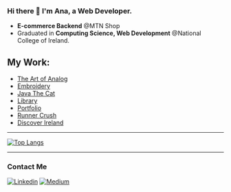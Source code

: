 ### Hi there 👋 I'm Ana, a Web Developer.
- **E-commerce Backend** @MTN Shop
- Graduated in **Computing Science, Web Development** @National College of Ireland.



## My Work: 

- [The Art of Analog](https://project-3ebfb.web.app/)
- [Embroidery](https://anav-dev.github.io/hand-embroidery/)
- [Java The Cat](https://nci-marta.github.io/java-the-cat/)
- [Library](https://github.com/anav-dev/CloudApp_finalproject)
- [Portfolio](https://portfolio-anav.netlify.app/)
- [Runner Crush](https://anav-dev.github.io/runner-crush/)
- [Discover Ireland](https://github.com/anav-dev/myfirst-react-project)



- - -


[![Top Langs](https://github-readme-stats.vercel.app/api/top-langs/?username=anav-dev&layout=compact)](https://github.com/anav-dev/github-readme-stats)


- - -


### Contact Me

[![Linkedin](https://img.shields.io/badge/LinkedIn-0077B5?style=for-the-badge&logo=linkedin&logoColor=white)](https://www.linkedin.com/in/ana-verdejo/)
[![Medium](https://img.shields.io/badge/Medium-12100E?style=for-the-badge&logo=medium&logoColor=white)](https://medium.com/@anaesvg)
